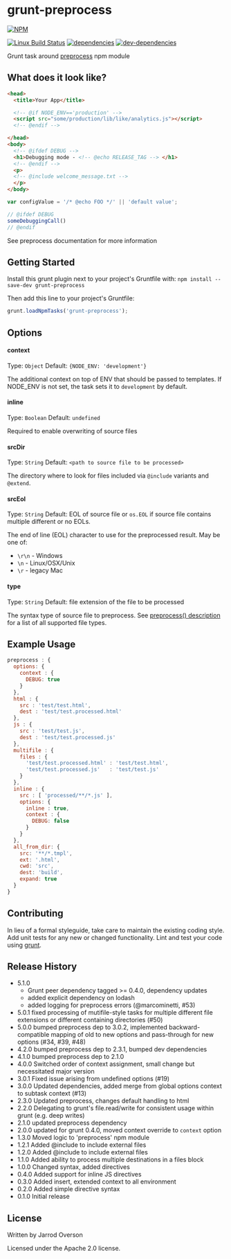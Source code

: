 # grunt-preprocess
[![NPM][npm-image]][npm-url]

[![Linux Build Status][linux-ci-image]][linux-ci-url] [![dependencies][deps-image]][deps-url] [![dev-dependencies][dev-deps-image]][dev-deps-url]


Grunt task around [preprocess](https://github.com/jsoverson/preprocess) npm module

## What does it look like?

```html
<head>
  <title>Your App</title>

  <!-- @if NODE_ENV=='production' -->
  <script src="some/production/lib/like/analytics.js"></script>
  <!-- @endif -->

</head>
<body>
  <!-- @ifdef DEBUG -->
  <h1>Debugging mode - <!-- @echo RELEASE_TAG --> </h1>
  <!-- @endif -->
  <p>
  <!-- @include welcome_message.txt -->
  </p>
</body>
```

```js
var configValue = '/* @echo FOO */' || 'default value';

// @ifdef DEBUG
someDebuggingCall()
// @endif

```

See preprocess documentation for more information


## Getting Started
Install this grunt plugin next to your project's Gruntfile with: `npm install --save-dev grunt-preprocess`

Then add this line to your project's Gruntfile:

```javascript
grunt.loadNpmTasks('grunt-preprocess');
```

## Options

#### context
Type: `Object`
Default: `{NODE_ENV: 'development'}`

The additional context on top of ENV that should be passed to templates. If NODE_ENV is not set, the task sets it to `development` by default.

#### inline
Type: `Boolean`
Default: `undefined`

Required to enable overwriting of source files

#### srcDir
Type: `String`
Default: `<path to source file to be processed>`

The directory where to look for files included via `@include` variants and `@extend`.

#### srcEol
Type: `String`
Default: EOL of source file or `os.EOL` if source file contains multiple different or no EOLs.

The end of line (EOL) character to use for the preprocessed result. May be one of:
 - `\r\n` - Windows
 - `\n` - Linux/OSX/Unix
 - `\r` - legacy Mac

#### type
Type: `String`
Default: file extension of the file to be processed 

The syntax type of source file to preprocess. See [preprocess() description](https://github.com/jsoverson/preprocess#optionstype) for a list of all supported file types.

## Example Usage

```js
preprocess : {
  options: {
    context : {
      DEBUG: true
    }
  },
  html : {
    src : 'test/test.html',
    dest : 'test/test.processed.html'
  },
  js : {
    src : 'test/test.js',
    dest : 'test/test.processed.js'
  },
  multifile : {
    files : {
      'test/test.processed.html' : 'test/test.html',
      'test/test.processed.js'   : 'test/test.js'
    }
  },
  inline : {
    src : [ 'processed/**/*.js' ],
    options: {
      inline : true,
      context : {
        DEBUG: false
      }
    }
  },
  all_from_dir: {
    src: '**/*.tmpl',
    ext: '.html',
    cwd: 'src',
    dest: 'build',
    expand: true
  }
}
```


[grunt]: https://github.com/gruntjs/grunt

## Contributing
In lieu of a formal styleguide, take care to maintain the existing coding style. Add unit tests for any new or changed functionality. Lint and test your code using [grunt][grunt].

## Release History

 - 5.1.0
    - Grunt peer dependency tagged >= 0.4.0, dependency updates
    - added explicit dependency on lodash
    - added logging for preprocess errors (@marcominetti, #53)
 - 5.0.1 fixed processing of mutifile-style tasks for multiple different file extensions or different containing directories (#50)
 - 5.0.0 bumped preprocess dep to 3.0.2, implemented backward-compatible mapping of old to new options and pass-through for new options (#34, #39, #48)
 - 4.2.0 bumped preprocess dep to 2.3.1, bumped dev dependencies
 - 4.1.0 bumped preprocess dep to 2.1.0
 - 4.0.0 Switched order of context assignment, small change but necessitated major version
 - 3.0.1 Fixed issue arising from undefined options (#19)
 - 3.0.0 Updated dependencies, added merge from global options context to subtask context (#13)
 - 2.3.0 Updated preprocess, changes default handling to html
 - 2.2.0 Delegating to grunt's file.read/write for consistent usage within grunt (e.g. deep writes)
 - 2.1.0 updated preprocess dependency
 - 2.0.0 updated for grunt 0.4.0, moved context override to `context` option
 - 1.3.0 Moved logic to 'preprocess' npm module
 - 1.2.1 Added @include to include external files
 - 1.2.0 Added @include to include external files
 - 1.1.0 Added ability to process multiple destinations in a files block
 - 1.0.0 Changed syntax, added directives
 - 0.4.0 Added support for inline JS directives
 - 0.3.0 Added insert, extended context to all environment
 - 0.2.0 Added simple directive syntax
 - 0.1.0 Initial release

## License

Written by Jarrod Overson

Licensed under the Apache 2.0 license.

[npm-image]: https://nodei.co/npm/grunt-preprocess.png?downloads=true
[npm-url]: https://www.npmjs.com/package/grunt-preprocess
[linux-ci-image]: https://img.shields.io/travis/jsoverson/grunt-preprocess/master.svg?style=flat-square
[linux-ci-url]: https://travis-ci.org/jsoverson/grunt-preprocess
[deps-image]: https://img.shields.io/david/jsoverson/grunt-preprocess.svg?style=flat-square
[deps-url]: https://david-dm.org/jsoverson/grunt-preprocess
[dev-deps-image]: https://img.shields.io/david/dev/jsoverson/grunt-preprocess.svg?style=flat-square
[dev-deps-url]: https://david-dm.org/jsoverson/grunt-preprocess#info=devDependencies
